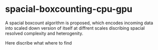 # spacial-boxcounting-cpu-gpu
A spacial boxcount algorithm is proposed, which encodes incoming data into scaled down version of itself at diffrent scales discribing spacial resolved complexity and heterogenity.

Here discribe what where to find
